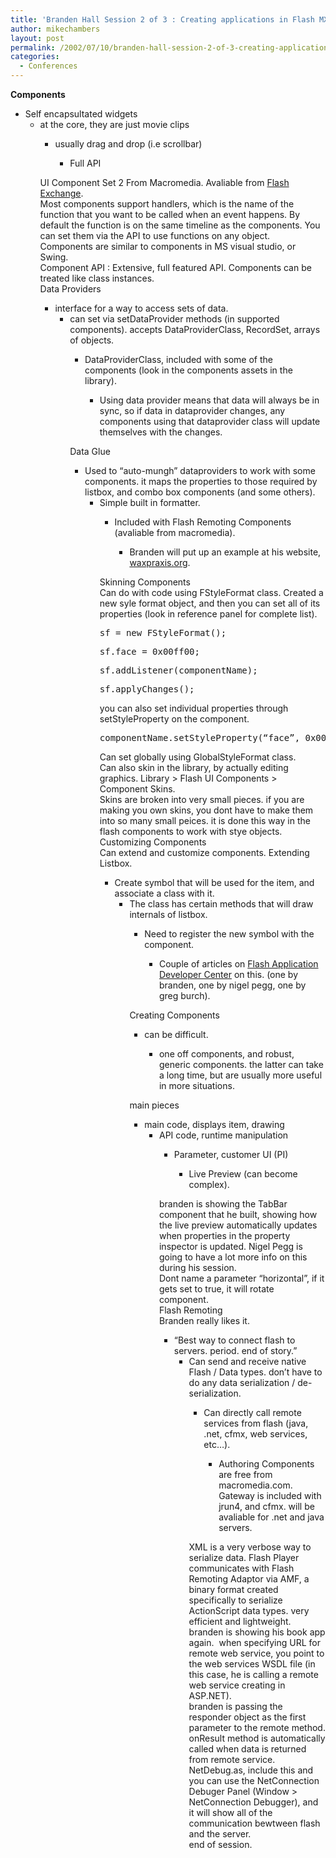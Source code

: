 ```yaml
---
title: 'Branden Hall Session 2 of 3 : Creating applications in Flash MX'
author: mikechambers
layout: post
permalink: /2002/07/10/branden-hall-session-2-of-3-creating-applications-in-flash-mx/
categories:
  - Conferences
---
```



**Components**  
  
*   Self encapsultated widgets  
    *   at the core, they are just movie clips  
        *   usually drag and drop (i.e scrollbar)  
            *   Full API</UL>
              
            UI Component Set 2 From Macromedia. Avaliable from [Flash Exchange][1].  
            Most components support handlers, which is the name of the function that you want to be called when an event happens. By default the function is on the same timeline as the components. You can set them via the API to use functions on any object.  
            Components are similar to components in MS visual studio, or Swing.  
            Component API : Extensive, full featured API. Components can be treated like class instances.  
            Data Providers  
              
            *   interface for a way to access sets of data.  
                *   can set via setDataProvider methods (in supported components). accepts DataProviderClass, RecordSet, arrays of objects.  
                    *   DataProviderClass, included with some of the components (look in the components assets in the library).  
                        *   Using data provider means that data will always be in sync, so if data in dataprovider changes, any components using that dataprovider class will update themselves with the changes.</UL>
                          
                        Data Glue  
                          
                        *   Used to &#8220;auto-mungh&#8221; dataproviders to work with some components. it maps the properties to those required by listbox, and combo box components (and some others).  
                            *   Simple built in formatter.  
                                *   Included with Flash Remoting Components (avaliable from macromedia).  
                                    *   Branden will put up an example at his website, [waxpraxis.org][2].</UL>
                                      
                                    Skinning Components  
                                    Can do with code using FStyleFormat class. Created a new syle format object, and then you can set all of its properties (look in reference panel for complete list).
                                    <PRE>sf = new FStyleFormat();</PRE>
                                    
                                    <PRE>sf.face = 0x00ff00;</PRE>
                                    
                                    <PRE>sf.addListener(componentName);</PRE>
                                    
                                    <PRE>sf.applyChanges();</PRE>
                                    
                                      
                                    you can also set individual properties through setStyleProperty on the component.
                                    <PRE>componentName.setStyleProperty(&#8220;face&#8221;, 0x00ff00);</PRE>
                                    
                                      
                                    Can set globally using GlobalStyleFormat class.  
                                    Can also skin in the library, by actually editing graphics. Library > Flash UI Components > Component Skins.  
                                    Skins are broken into very small pieces. if you are making you own skins, you dont have to make them into so many small peices. it is done this way in the flash components to work with stye objects.  
                                    Customizing Components  
                                    Can extend and customize components. Extending Listbox.  
                                      
                                    *   Create symbol that will be used for the item, and associate a class with it.  
                                        *   The class has certain methods that will draw internals of listbox.  
                                            *   Need to register the new symbol with the component.  
                                                *   Couple of articles on [Flash Application Developer Center][3] on this. (one by branden, one by nigel pegg, one by greg burch).</UL>
                                                  
                                                Creating Components  
                                                  
                                                *   can be difficult.  
                                                    *   one off components, and robust, generic components. the latter can take a long time, but are usually more useful in more situations.</UL>
                                                      
                                                    main pieces  
                                                      
                                                    *   main code, displays item, drawing  
                                                        *   API code, runtime manipulation  
                                                            *   Parameter, customer UI (PI)  
                                                                *   Live Preview (can become complex).</UL>
                                                                  
                                                                branden is showing the TabBar component that he built, showing how the live preview automatically updates when properties in the property inspector is updated. Nigel Pegg is going to have a lot more info on this during his session.  
                                                                Dont name a parameter &#8220;horizontal&#8221;, if it gets set to true, it will rotate component.  
                                                                Flash Remoting  
                                                                Branden really likes it.  
                                                                  
                                                                *   &#8220;Best way to connect flash to servers. period. end of story.&#8221;  
                                                                    *   Can send and receive native Flash / Data types. don&#8217;t have to do any data serialization / de-serialization.  
                                                                        *   Can directly call remote services from flash (java, .net, cfmx, web services, etc&#8230;).  
                                                                            *   Authoring Components are free from macromedia.com. Gateway is included with jrun4, and cfmx. will be avaliable for .net and java servers.</UL>
                                                                              
                                                                            XML is a very verbose way to serialize data. Flash Player communicates with Flash Remoting Adaptor via AMF, a binary format created specifically to serialize ActionScript data types. very efficient and lightweight.  
                                                                            branden is showing his book app again.&nbsp;&nbsp;when specifying URL for remote web service, you point to the web services WSDL file (in this case, he is calling a remote web service creating in ASP.NET).  
                                                                            branden is passing the responder object as the first parameter to the remote method. onResult method is automatically called when data is returned from remote service.  
                                                                            NetDebug.as, include this and you can use the NetConnection Debuger Panel (Window > NetConnection Debugger), and it will show all of the communication bewtween flash and the server.  
                                                                            end of session.</p>

 [1]: http://www.macromedia.com/exchange/flash/
 [2]: http://www.waxpraxis.org
 [3]: http://www.macromedia.com/desdev/mx/flash/